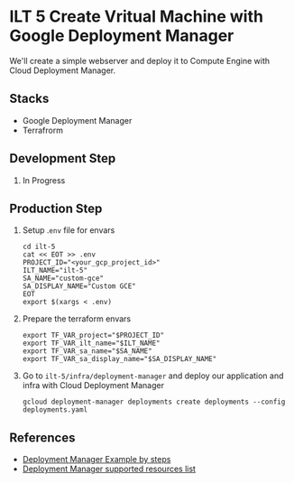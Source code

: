 # ILT 5 Create Vritual Machine with Google Deployment Manager

We'll create a simple webserver and deploy it to Compute Engine with Cloud Deployment Manager.

## Stacks

* Google Deployment Manager
* Terrafrorm

## Development Step

1. In Progress

## Production Step

1. Setup .`env` file for envars

   ```
   cd ilt-5
   cat << EOT >> .env
   PROJECT_ID="<your_gcp_project_id>"
   ILT_NAME="ilt-5"
   SA_NAME="custom-gce"
   SA_DISPLAY_NAME="Custom GCE"
   EOT
   export $(xargs < .env)
   ```
2. Prepare the terraform envars
   ```
   export TF_VAR_project="$PROJECT_ID"
   export TF_VAR_ilt_name="$ILT_NAME"
   export TF_VAR_sa_name="$SA_NAME"
   export TF_VAR_sa_display_name="$SA_DISPLAY_NAME"
   ```
3. Go to `ilt-5/infra/deployment-manager` and deploy our application and infra with Cloud Deployment Manager
   ```
   gcloud deployment-manager deployments create deployments --config deployments.yaml
   ```

## References
* [Deployment Manager Example by steps](https://github.com/GoogleCloudPlatform/deploymentmanager-samples/tree/59f289993c8078aced16a177f3c0efe9a7efa736/examples/v2/step_by_step_guide)
* [Deployment Manager supported resources list](https://cloud.google.com/deployment-manager/docs/configuration/supported-resource-types#apis_for_supported_resources)
